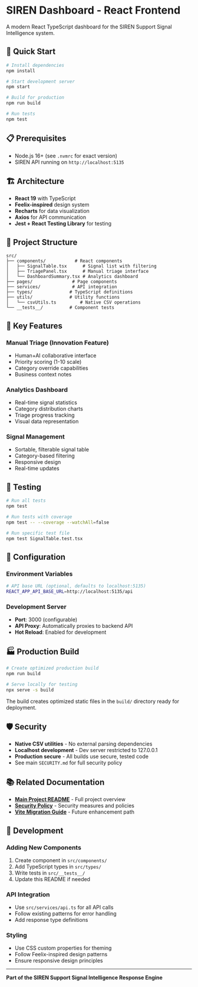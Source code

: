 # SIREN Dashboard - React Frontend

A modern React TypeScript dashboard for the SIREN Support Signal Intelligence system.

## 🚀 Quick Start

```bash
# Install dependencies
npm install

# Start development server
npm start

# Build for production
npm run build

# Run tests
npm test
```

## 📋 Prerequisites

- Node.js 16+ (see `.nvmrc` for exact version)
- SIREN API running on `http://localhost:5135`

## 🏗️ Architecture

- **React 19** with TypeScript
- **Feelix-inspired** design system
- **Recharts** for data visualization
- **Axios** for API communication
- **Jest + React Testing Library** for testing

## 📁 Project Structure

```
src/
├── components/           # React components
│   ├── SignalTable.tsx      # Signal list with filtering
│   ├── TriagePanel.tsx      # Manual triage interface
│   └── DashboardSummary.tsx # Analytics dashboard
├── pages/               # Page components  
├── services/            # API integration
├── types/              # TypeScript definitions
├── utils/              # Utility functions
│   └── csvUtils.ts         # Native CSV operations
└── __tests__/          # Component tests
```

## 🎯 Key Features

### Manual Triage (Innovation Feature)
- Human+AI collaborative interface
- Priority scoring (1-10 scale)
- Category override capabilities
- Business context notes

### Analytics Dashboard
- Real-time signal statistics
- Category distribution charts
- Triage progress tracking
- Visual data representation

### Signal Management
- Sortable, filterable signal table
- Category-based filtering
- Responsive design
- Real-time updates

## 🧪 Testing

```bash
# Run all tests
npm test

# Run tests with coverage
npm test -- --coverage --watchAll=false

# Run specific test file
npm test SignalTable.test.tsx
```

## 🔧 Configuration

### Environment Variables
```bash
# API base URL (optional, defaults to localhost:5135)
REACT_APP_API_BASE_URL=http://localhost:5135/api
```

### Development Server
- **Port**: 3000 (configurable)
- **API Proxy**: Automatically proxies to backend API
- **Hot Reload**: Enabled for development

## 🏭 Production Build

```bash
# Create optimized production build
npm run build

# Serve locally for testing
npx serve -s build
```

The build creates optimized static files in the `build/` directory ready for deployment.

## 🛡️ Security

- **Native CSV utilities** - No external parsing dependencies
- **Localhost development** - Dev server restricted to 127.0.0.1
- **Production secure** - All builds use secure, tested code
- See main `SECURITY.md` for full security policy

## 📚 Related Documentation

- **[Main Project README](../../README.md)** - Full project overview
- **[Security Policy](./SECURITY.md)** - Security measures and policies
- **[Vite Migration Guide](./vite-migration-guide.md)** - Future enhancement path

## 🤝 Development

### Adding New Components
1. Create component in `src/components/`
2. Add TypeScript types in `src/types/`
3. Write tests in `src/__tests__/`
4. Update this README if needed

### API Integration
- Use `src/services/api.ts` for all API calls
- Follow existing patterns for error handling
- Add response type definitions

### Styling
- Use CSS custom properties for theming
- Follow Feelix-inspired design patterns
- Ensure responsive design principles

---

**Part of the SIREN Support Signal Intelligence Response Engine**